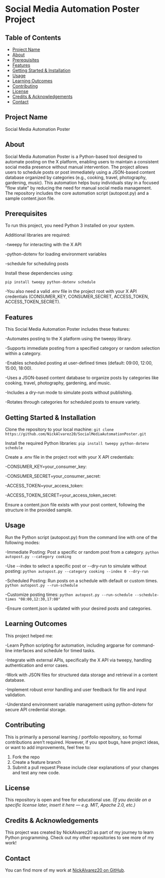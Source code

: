 # Social Media Automation Poster Project
## Table of Contents
- [Project Name](#project-name)
- [About](#about)
- [Prerequisites](#prerequisites)
- [Features](#features)
- [Getting Started & Installation](#getting-started--installation)
- [Usage](#usage)
- [Learning Outcomes](#learning-outcomes)
- [Contributing](#contributing)
- [License](#license)
- [Credits & Acknowledgements](#credits--acknowledgements)
- [Contact](#contact)
## Project Name
Social Media Automation Poster
## About
Social Media Automation Poster is a Python-based tool designed to automate posting on the X platform, enabling users to maintain a consistent social media presence without manual intervention. The project allows users to schedule posts or post immediately using a JSON-based content database organized by categories (e.g., cooking, travel, photography, gardening, music). This automation helps busy individuals stay in a focused "flow state" by reducing the need for manual social media management. The repository includes the core automation script (autopost.py) and a sample content.json file. 
## Prerequisites
To run this project, you need Python 3 installed on your system.

Additional libraries are required:

-tweepy for interacting with the X API

-python-dotenv for loading environment variables

-schedule for scheduling posts 

Install these dependencies using:

`pip install tweepy python-dotenv schedule`

-You also need a valid .env file in the project root with your X API credentials (CONSUMER_KEY, CONSUMER_SECRET, ACCESS_TOKEN, ACCESS_TOKEN_SECRET).


## Features
This Social Media Automation Poster includes these features:

-Automates posting to the X platform using the tweepy library.

-Supports immediate posting from a specified category or random selection within a category.

-Enables scheduled posting at user-defined times (default: 09:00, 12:00, 15:00, 18:00).

-Uses a JSON-based content database to organize posts by categories like cooking, travel, photography, gardening, and music.

-Includes a dry-run mode to simulate posts without publishing.

-Rotates through categories for scheduled posts to ensure variety.

## Getting Started & Installation

Clone the repository to your local machine:
`git clone https://github.com/NickAlvarez20/SocialMediaAutomationPoster.git`

Install the required Python libraries:
`pip install tweepy python-dotenv schedule`

Create a .env file in the project root with your X API credentials:

-CONSUMER_KEY=your_consumer_key:

-CONSUMER_SECRET=your_consumer_secret:

-ACCESS_TOKEN=your_access_token:

-ACCESS_TOKEN_SECRET=your_access_token_secret:

Ensure a content.json file exists with your post content, following the structure in the provided sample.

## Usage
Run the Python script (autopost.py) from the command line with one of the following modes:

-Immediate Posting: Post a specific or random post from a category.
`python autopost.py --category cooking`

-Use --index to select a specific post or --dry-run to simulate without posting:
`python autopost.py --category cooking --index 0 --dry-run`

-Scheduled Posting: Run posts on a schedule with default or custom times.
`python autopost.py --run-schedule`

-Customize posting times:
`python autopost.py --run-schedule --schedule-times "08:00,12:30,17:00"`

-Ensure content.json is updated with your desired posts and categories.

## Learning Outcomes
This project helped me:

-Learn Python scripting for automation, including argparse for command-line interfaces and schedule for timed tasks.

-Integrate with external APIs, specifically the X API via tweepy, handling authentication and error cases.

-Work with JSON files for structured data storage and retrieval in a content database.

-Implement robust error handling and user feedback for file and input validation.

-Understand environment variable management using python-dotenv for secure API credential storage.

## Contributing
This is primarily a personal learning / portfolio repository, so formal contributions aren’t required. However, if you spot bugs, have project ideas, or want to add improvements, feel free to:
1. Fork the repo
2. Create a feature branch
3. Submit a pull request Please include clear explanations of your changes and test any new code.
## License
This repository is open and free for educational use.
*(If you decide on a specific license later, insert it here — e.g. MIT, Apache 2.0, etc.)*
## Credits & Acknowledgements
This project was created by NickAlvarez20 as part of my journey to learn Python programming. Check out my other repositories to see more of my work!
## Contact
You can find more of my work at [NickAlvarez20 on GitHub](https://github.com/NickAlvarez20).
